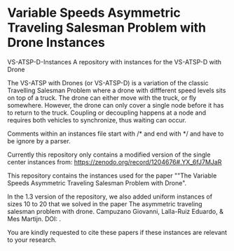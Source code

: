 # Variable Speeds Asymmetric Traveling Salesman Problem with Drone Instances
VS-ATSP-D-Instances
A repository with instances for the VS-ATSP-D with Drone

The VS-ATSP with Drones (or VS-ATSP-D) is a variation of the classic Travelling Salesman Problem where a drone with diffferent speed levels sits on top of a truck. The drone can either move with the truck, or fly somewhere. However, the drone can only cover a single node before it has to return to the truck. Coupling or decoupling happens at a node and requires both vehicles to synchronize, thus waiting can occur.

Comments within an instances file start with /* and end with */ and have to be ignore by a parser.

Currently this repository only contains a modified version of the single center instances from: https://zenodo.org/record/1204676#.YX_6fJ7MJaR

This repository contains the instances used for the paper ""The Variable Speeds Asymmetric Traveling Salesman Problem with Drone".

In the 1.3 version of the repository, we also added uniform instances of sizes 10 to 20 that we solved in the paper The asymmetric traveling salesman problem with drone. Campuzano Giovanni, Lalla-Ruiz Eduardo, & Mes Martijn. DOI: . 

You are kindly requested to cite these papers if these instances are relevant to your research.
